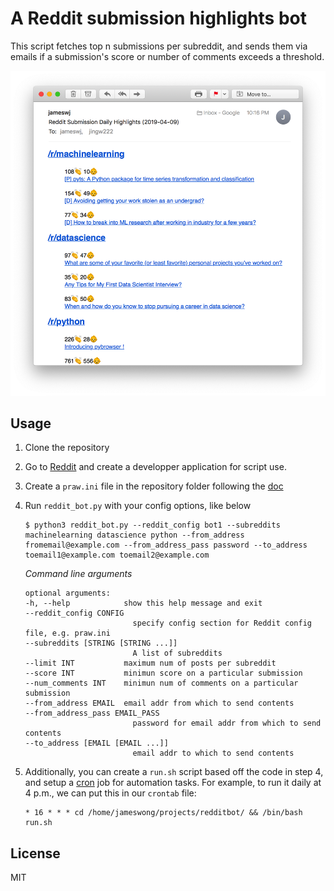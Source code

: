 # A Reddit submission highlights bot 

This script fetches top n submissions per subreddit, and sends them via emails if a submission's score or number of comments exceeds a threshold.

![demo](demo.png)

## Usage

1. Clone the repository

2. Go to [Reddit](https://www.reddit.com/prefs/apps/) and create a developper application for script use. 

3. Create a `praw.ini` file in the repository folder  following the [doc](https://praw.readthedocs.io/en/latest/getting_started/configuration/prawini.html)

4. Run `reddit_bot.py` with your config options, like below
    ```
    $ python3 reddit_bot.py --reddit_config bot1 --subreddits machinelearning datascience python --from_address fromemail@example.com --from_address_pass password --to_address toemail1@example.com toemail2@example.com
    ```


    *Command line arguments*
    ```
    optional arguments:
    -h, --help            show this help message and exit
    --reddit_config CONFIG
                            specify config section for Reddit config file, e.g. praw.ini
    --subreddits [STRING [STRING ...]]
                            A list of subreddits
    --limit INT           maximum num of posts per subreddit
    --score INT           minimun score on a particular submission
    --num_comments INT    minimun num of comments on a particular submission
    --from_address EMAIL  email addr from which to send contents
    --from_address_pass EMAIL_PASS
                            password for email addr from which to send contents
    --to_address [EMAIL [EMAIL ...]]
                            email addr to which to send contents
    ```

5. Additionally, you can create a `run.sh` script based off the code in step 4, and setup a [cron](https://en.wikipedia.org/wiki/Cron) job for automation tasks. For example, to run it daily at 4 p.m., we can put this in our `crontab` file:

    ```
    * 16 * * * cd /home/jameswong/projects/redditbot/ && /bin/bash run.sh
    ```

## License

MIT